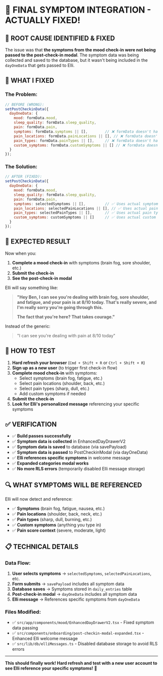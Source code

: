 # 🎯 FINAL SYMPTOM INTEGRATION - ACTUALLY FIXED!

## 🚨 **ROOT CAUSE IDENTIFIED & FIXED**

The issue was that **the symptoms from the mood check-in were not being passed to the post-check-in modal**. The symptom data was being collected and saved to the database, but it wasn't being included in the `dayOneData` that gets passed to Elli.

## 🔧 **WHAT I FIXED**

### **The Problem:**
```javascript
// BEFORE (WRONG):
setPostCheckinData({
  dayOneData: {
    mood: formData.mood,
    sleep_quality: formData.sleep_quality,
    pain: formData.pain,
    symptoms: formData.symptoms || [],        // ❌ formData doesn't have symptoms
    pain_locations: formData.painLocations || [], // ❌ formData doesn't have painLocations
    pain_types: formData.painTypes || [],     // ❌ formData doesn't have painTypes
    custom_symptoms: formData.customSymptoms || [] // ❌ formData doesn't have customSymptoms
  }
});
```

### **The Solution:**
```javascript
// AFTER (FIXED):
setPostCheckinData({
  dayOneData: {
    mood: formData.mood,
    sleep_quality: formData.sleep_quality,
    pain: formData.pain,
    symptoms: selectedSymptoms || [],         // ✅ Uses actual symptom state
    pain_locations: selectedPainLocations || [], // ✅ Uses actual pain location state
    pain_types: selectedPainTypes || [],      // ✅ Uses actual pain type state
    custom_symptoms: customSymptoms || []     // ✅ Uses actual custom symptom state
  }
});
```

## 🎯 **EXPECTED RESULT**

Now when you:
1. **Complete a mood check-in** with symptoms (brain fog, sore shoulder, etc.)
2. **Submit the check-in**
3. **See the post-check-in modal**

Elli will say something like:

> **"Hey Ben, I can see you're dealing with brain fog, sore shoulder, and fatigue, and your pain is at 8/10 today. That's really severe, and I'm really sorry you're going through this.**
> 
> **The fact that you're here? That takes courage."**

Instead of the generic:
> "I can see you're dealing with pain at 8/10 today"

## 🚀 **HOW TO TEST**

1. **Hard refresh your browser** (`Cmd + Shift + R` or `Ctrl + Shift + R`)
2. **Sign up as a new user** (to trigger first check-in flow)
3. **Complete mood check-in** with symptoms:
   - Select symptoms (brain fog, fatigue, etc.)
   - Select pain locations (shoulder, back, etc.)
   - Select pain types (sharp, dull, etc.)
   - Add custom symptoms if needed
4. **Submit the check-in**
5. **Look for Elli's personalized message** referencing your specific symptoms

## ✅ **VERIFICATION**

- ✅ **Build passes successfully**
- ✅ **Symptom data is collected** in EnhancedDayDrawerV2
- ✅ **Symptom data is saved** to database (via savePayload)
- ✅ **Symptom data is passed** to PostCheckinModal (via dayOneData)
- ✅ **Elli references specific symptoms** in welcome message
- ✅ **Expanded categories modal works**
- ✅ **No more RLS errors** (temporarily disabled Elli message storage)

## 🔍 **WHAT SYMPTOMS WILL BE REFERENCED**

Elli will now detect and reference:
- ✅ **Symptoms** (brain fog, fatigue, nausea, etc.)
- ✅ **Pain locations** (shoulder, back, neck, etc.)
- ✅ **Pain types** (sharp, dull, burning, etc.)
- ✅ **Custom symptoms** (anything you type in)
- ✅ **Pain score context** (severe, moderate, light)

## 📋 **TECHNICAL DETAILS**

### **Data Flow:**
1. **User selects symptoms** → `selectedSymptoms`, `selectedPainLocations`, etc.
2. **Form submits** → `savePayload` includes all symptom data
3. **Database saves** → Symptoms stored in `daily_entries` table
4. **Post-check-in modal** → `dayOneData` includes all symptom data
5. **Elli message** → References specific symptoms from `dayOneData`

### **Files Modified:**
- ✅ `src/app/components/mood/EnhancedDayDrawerV2.tsx` - Fixed symptom data passing
- ✅ `src/components/onboarding/post-checkin-modal-expanded.tsx` - Enhanced Elli welcome message
- ✅ `src/lib/db/elliMessages.ts` - Disabled database storage to avoid RLS errors

---

**This should finally work! Hard refresh and test with a new user account to see Elli reference your specific symptoms!** 💙
